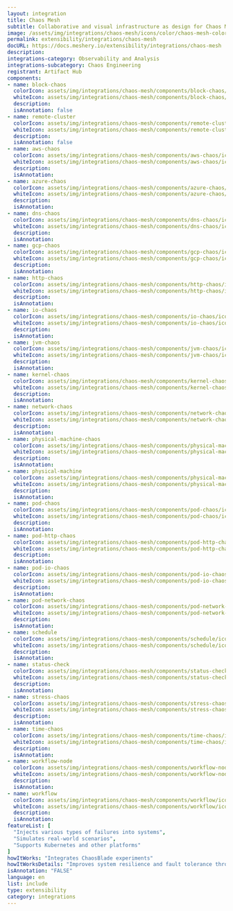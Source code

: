 ```yaml
---
layout: integration
title: Chaos Mesh
subtitle: Collaborative and visual infrastructure as design for Chaos Mesh
image: /assets/img/integrations/chaos-mesh/icons/color/chaos-mesh-color.svg
permalink: extensibility/integrations/chaos-mesh
docURL: https://docs.meshery.io/extensibility/integrations/chaos-mesh
description: 
integrations-category: Observability and Analysis
integrations-subcategory: Chaos Engineering
registrant: Artifact Hub
components: 
- name: block-chaos
  colorIcon: assets/img/integrations/chaos-mesh/components/block-chaos/icons/color/block-chaos-color.svg
  whiteIcon: assets/img/integrations/chaos-mesh/components/block-chaos/icons/white/block-chaos-white.svg
  description: 
  isAnnotation: false
- name: remote-cluster
  colorIcon: assets/img/integrations/chaos-mesh/components/remote-cluster/icons/color/remote-cluster-color.svg
  whiteIcon: assets/img/integrations/chaos-mesh/components/remote-cluster/icons/white/remote-cluster-white.svg
  description: 
  isAnnotation: false
- name: aws-chaos
  colorIcon: assets/img/integrations/chaos-mesh/components/aws-chaos/icons/color/aws-chaos-color.svg
  whiteIcon: assets/img/integrations/chaos-mesh/components/aws-chaos/icons/white/aws-chaos-white.svg
  description: 
  isAnnotation: 
- name: azure-chaos
  colorIcon: assets/img/integrations/chaos-mesh/components/azure-chaos/icons/color/azure-chaos-color.svg
  whiteIcon: assets/img/integrations/chaos-mesh/components/azure-chaos/icons/white/azure-chaos-white.svg
  description: 
  isAnnotation: 
- name: dns-chaos
  colorIcon: assets/img/integrations/chaos-mesh/components/dns-chaos/icons/color/dns-chaos-color.svg
  whiteIcon: assets/img/integrations/chaos-mesh/components/dns-chaos/icons/white/dns-chaos-white.svg
  description: 
  isAnnotation: 
- name: gcp-chaos
  colorIcon: assets/img/integrations/chaos-mesh/components/gcp-chaos/icons/color/gcp-chaos-color.svg
  whiteIcon: assets/img/integrations/chaos-mesh/components/gcp-chaos/icons/white/gcp-chaos-white.svg
  description: 
  isAnnotation: 
- name: http-chaos
  colorIcon: assets/img/integrations/chaos-mesh/components/http-chaos/icons/color/http-chaos-color.svg
  whiteIcon: assets/img/integrations/chaos-mesh/components/http-chaos/icons/white/http-chaos-white.svg
  description: 
  isAnnotation: 
- name: io-chaos
  colorIcon: assets/img/integrations/chaos-mesh/components/io-chaos/icons/color/io-chaos-color.svg
  whiteIcon: assets/img/integrations/chaos-mesh/components/io-chaos/icons/white/io-chaos-white.svg
  description: 
  isAnnotation: 
- name: jvm-chaos
  colorIcon: assets/img/integrations/chaos-mesh/components/jvm-chaos/icons/color/jvm-chaos-color.svg
  whiteIcon: assets/img/integrations/chaos-mesh/components/jvm-chaos/icons/white/jvm-chaos-white.svg
  description: 
  isAnnotation: 
- name: kernel-chaos
  colorIcon: assets/img/integrations/chaos-mesh/components/kernel-chaos/icons/color/kernel-chaos-color.svg
  whiteIcon: assets/img/integrations/chaos-mesh/components/kernel-chaos/icons/white/kernel-chaos-white.svg
  description: 
  isAnnotation: 
- name: network-chaos
  colorIcon: assets/img/integrations/chaos-mesh/components/network-chaos/icons/color/network-chaos-color.svg
  whiteIcon: assets/img/integrations/chaos-mesh/components/network-chaos/icons/white/network-chaos-white.svg
  description: 
  isAnnotation: 
- name: physical-machine-chaos
  colorIcon: assets/img/integrations/chaos-mesh/components/physical-machine-chaos/icons/color/physical-machine-chaos-color.svg
  whiteIcon: assets/img/integrations/chaos-mesh/components/physical-machine-chaos/icons/white/physical-machine-chaos-white.svg
  description: 
  isAnnotation: 
- name: physical-machine
  colorIcon: assets/img/integrations/chaos-mesh/components/physical-machine/icons/color/physical-machine-color.svg
  whiteIcon: assets/img/integrations/chaos-mesh/components/physical-machine/icons/white/physical-machine-white.svg
  description: 
  isAnnotation: 
- name: pod-chaos
  colorIcon: assets/img/integrations/chaos-mesh/components/pod-chaos/icons/color/pod-chaos-color.svg
  whiteIcon: assets/img/integrations/chaos-mesh/components/pod-chaos/icons/white/pod-chaos-white.svg
  description: 
  isAnnotation: 
- name: pod-http-chaos
  colorIcon: assets/img/integrations/chaos-mesh/components/pod-http-chaos/icons/color/pod-http-chaos-color.svg
  whiteIcon: assets/img/integrations/chaos-mesh/components/pod-http-chaos/icons/white/pod-http-chaos-white.svg
  description: 
  isAnnotation: 
- name: pod-io-chaos
  colorIcon: assets/img/integrations/chaos-mesh/components/pod-io-chaos/icons/color/pod-io-chaos-color.svg
  whiteIcon: assets/img/integrations/chaos-mesh/components/pod-io-chaos/icons/white/pod-io-chaos-white.svg
  description: 
  isAnnotation: 
- name: pod-network-chaos
  colorIcon: assets/img/integrations/chaos-mesh/components/pod-network-chaos/icons/color/pod-network-chaos-color.svg
  whiteIcon: assets/img/integrations/chaos-mesh/components/pod-network-chaos/icons/white/pod-network-chaos-white.svg
  description: 
  isAnnotation: 
- name: schedule
  colorIcon: assets/img/integrations/chaos-mesh/components/schedule/icons/color/schedule-color.svg
  whiteIcon: assets/img/integrations/chaos-mesh/components/schedule/icons/white/schedule-white.svg
  description: 
  isAnnotation: 
- name: status-check
  colorIcon: assets/img/integrations/chaos-mesh/components/status-check/icons/color/status-check-color.svg
  whiteIcon: assets/img/integrations/chaos-mesh/components/status-check/icons/white/status-check-white.svg
  description: 
  isAnnotation: 
- name: stress-chaos
  colorIcon: assets/img/integrations/chaos-mesh/components/stress-chaos/icons/color/stress-chaos-color.svg
  whiteIcon: assets/img/integrations/chaos-mesh/components/stress-chaos/icons/white/stress-chaos-white.svg
  description: 
  isAnnotation: 
- name: time-chaos
  colorIcon: assets/img/integrations/chaos-mesh/components/time-chaos/icons/color/time-chaos-color.svg
  whiteIcon: assets/img/integrations/chaos-mesh/components/time-chaos/icons/white/time-chaos-white.svg
  description: 
  isAnnotation: 
- name: workflow-node
  colorIcon: assets/img/integrations/chaos-mesh/components/workflow-node/icons/color/workflow-node-color.svg
  whiteIcon: assets/img/integrations/chaos-mesh/components/workflow-node/icons/white/workflow-node-white.svg
  description: 
  isAnnotation: 
- name: workflow
  colorIcon: assets/img/integrations/chaos-mesh/components/workflow/icons/color/workflow-color.svg
  whiteIcon: assets/img/integrations/chaos-mesh/components/workflow/icons/white/workflow-white.svg
  description: 
  isAnnotation: 
featureList: [
  "Injects various types of failures into systems",
  "Simulates real-world scenarios",
  "Supports Kubernetes and other platforms"
]
howItWorks: "Integrates ChaosBlade experiments"
howItWorksDetails: "Improves system resilience and fault tolerance through chaos testing"
isAnnotation: "FALSE"
language: en
list: include
type: extensibility
category: integrations
---
```

